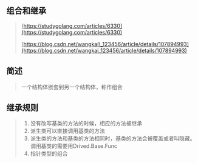## 组合和继承

> [https://studygolang.com/articles/6330](https://studygolang.com/articles/6330)
>
> [https://blog.csdn.net/wangkai\_123456/article/details/107894993](https://blog.csdn.net/wangkai_123456/article/details/107894993)

## 简述

> 一个结构体嵌套到另一个结构体，称作组合

## 继承规则

> 1. 没有改写基类的方法的时候，相应的方法被继承
> 2. 派生类可以直接调用基类的方法
> 3. 派生类的方法和基类的方法相同时，基类的方法会被覆盖或者叫隐藏。调用基类的需要用Drived.Base.Func
> 4. 指针类型的组合



